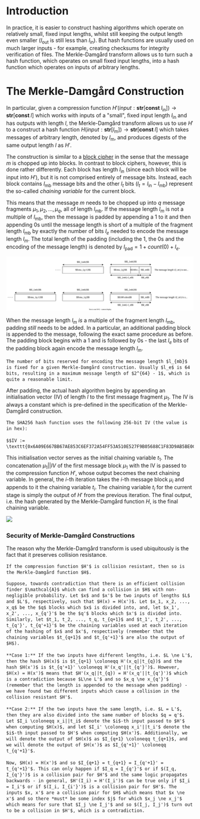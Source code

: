 # Introduction
In practice, it is easier to construct hashing algorithms which operate on relatively small, fixed input lengths, whilst still keeping the output length even smaller ($l_{\text{out}}$ is still less than $l_{\text{in}}$). But hash functions are usually used on much larger inputs - for example, creating checksums for integrity verification of files. The Merkle-Damgård transform allows us to turn such a hash function, which operates on small fixed input lengths, into a hash function which operates on inputs of arbitrary lengths.

# The Merkle-Damgård Construction
In particular, given a compression function $H'(\textit{input}: \textbf{str}[\textbf{const } l_{\text{in}}]) \to \textbf{str}[\textbf{const }l]$ which works with inputs of a "small", fixed input length $l_{\text{in}}$ and has outputs with length $l$, the Merkle-Damgård transform allows us to use $H'$ to a construct a hash function $H(\textit{input}: \textbf{str}[l_{\text{m}}]) \to \textbf{str}[\textbf{const }l]$ which takes messages of arbitrary length, denoted by $l_{\text{m}}$, and produces digests of the same output length $l$ as $H'$.

The construction is similar to a [block cipher](../Private-Key%20Cryptography/Block%20Ciphers/index.md) in the sense that the message $m$ is chopped up into blocks. In contrast to block ciphers, however, this is done rather differently. Each block has length $l_{\text{in}}$ (since each block will be input into $H'$), but it is not comprised entirely of message bits. Instead, each block contains $l_{\text{mb}}$ message bits and the other $l_t$ bits ($l_t = l_{\text{in}} - l_{\text{mb}}$) represent the so-called *chaining variable* for the current block.

This means that the message $m$ needs to be chopped up into $q$ message fragments $\mu_1, \mu_2, ..., \mu_q$, all of length $l_{\text{mb}}$. If the message length $l_m$ is not a multiple of $l_{\text{mb}}$, then the message is padded by appending a 1 to it and then appending 0s until the message length is short of a multiple of the fragment length $l_{\text{mb}}$ by exactly the number of bits $l_e$ needed to encode the message length $l_m$.  The total length of the padding (including the 1, the 0s and the encoding of the message length) is denoted by $l_{\text{pad}} = 1 + \textit{count}(0) + l_e$.

![](Resources/Images/Merkle-Damgard%20Padding.svg)

When the message length $l_m$ *is* a multiple of the fragment length $l_{\text{mb}}$, padding *still* needs to be added. In a particular, an additional padding block is appended to the message, following the exact same procedure as before. The padding block begins with a $1$ and is followed by $0$s - the last $l_e$ bits of the padding block again encode the message length $l_m$.

```admonish note
The number of bits reserved for encoding the message length $l_{mb}$ is fixed for a given Merkle-Damgård construction. Usually $l_e$ is 64 bits, resulting in a maximum message length of $2^{64} - 1$, which is quite a reasonable limit.
```

After padding, the actual hash algorithm begins by appending an initialisation vector (IV) of length $l$ to the first message fragment $\mu_1$. The IV is always a constant which is pre-defined in the specification of the Merkle-Damgård construction.

```admonish example
The SHA256 hash function uses the following 256-bit IV (the value is in hex):

$$IV := \texttt{0x6A09E667BB67AE853C6EF372A54FF53A510E527F9B05688C1F83D9AB5BE0CD19}$$
```

This initialisation vector serves as the initial chaining variable $t_1$. The concatenation $\mu_1 || IV$ of the first message block $\mu_1$ with the IV is passed to the compression function $H'$, whose output becomes the next chaining variable. In general, the $i$-th iteration takes the $i$-th message block $\mu_i$ and appends to it the chaining variable $t_i$. The chaining variable $t_i$ for the current stage is simply the output of $H'$ from the previous iteration. The final output, i.e. the hash generated by the Merkle-Damgård function $H$, is the final chaining variable.

![](Resources/Images/Merkle-Damgård%20Construction.svg)

### Security of Merkle-Damgård Constructions
The reason why the Merkle-Damgård transform is used ubiquitously is the fact that it preserves collision resistance.

```admonish info title="Theorem: Merkle-Damgård Collision Resistance"
If the compression function $H'$ is collision resistant, then so is the Merkle-Damgård function $H$.
```

```admonish check collapsible=true title="Proof: Merkle-Damgård Collision Resistance"
Suppose, towards contradiction that there is an efficient collision finder $\mathcal{A}$ which can find a collision in $H$ with non-negligible probability. Let $x$ and $x'$ be two inputs of lengths $L$ and $L'$, respectively, such that $H(x) = H(x')$. Let $x_1, x_2, ..., x_q$ be the $q$ blocks which $x$ is divided into, and, let $x_1', x_2', ..., x_{q'}'$ be the $q'$ blocks which $x'$ is divided into. Similarly, let $t_1, t_2, ..., t_q, t_{q+1}$ and $t_1', t_2', ..., t_{q'}', t_{q'+1}'$ be the chaining variables used at each iteration of the hashing of $x$ and $x'$, respectively (remember that the chaining variables $t_{q+1}$ and $t_{q'+1}'$ are also the output of $H$).

**Case 1:** If the two inputs have different lengths, i.e. $L \ne L'$, then the hash $H(x)$ is $t_{q+1} \coloneqq H'(x_q||t_{q})$ and the hash $H(x')$ is $t_{q'+1}' \coloneqq H'(x_q'||t_{q'}')$. However, $H(x) = H(x')$ means that $H'(x_q||t_{q}) = H'(x_q'||t_{q'}')$ which is a contradiction because $L\ne L'$ and so $x_q \ne x_{q'}'$ (remember that the length is appended to the message when padding) - we have found two different inputs which cause a collision in the collision resistant $H'$.

**Case 2:** If the two inputs have the same length, i.e. $L = L'$, then they are also divided into the same number of blocks $q = q'$. Let $I_i \coloneqq x_i||t_i$ denote the $i$-th input passed to $H'$ when computing $H(x)$, and let $I_i' \coloneqq x_i'||t_i'$ denote the $i$-th input passed to $H'$ when computing $H(x')$. Additionally, we will denote the output of $H(x)$ as $I_{q+1} \coloneqq t_{q+1}$, and we will denote the output of $H(x')$ as $I_{q'+1}' \coloneqq t_{q'+1}'$.

Now, $H(x) = H(x')$ and so $I_{q+1} = t_{q+1} = I_{q'+1}' = t_{q'+1}'$. This can only happen if $I_q = I_{q'}'$ or if $(I_q, I_{q'}')$ is a collision pair for $H'$ and the same logic propagates backwards - in general, $H'(I_i) = H'(I_i')$ can be true only if $I_i = I_i'$ or if $(I_i, I_{i'}')$ is a collision pair for $H'$. The inputs $x, x'$ are a collision pair for $H$ which means that $x \ne x'$ and so there *must* be some index $j$ for which $x_j \ne x_j'$ which means for sure that $I_j \ne I_j'$ and so $(I_j, I_j')$ turn out to be a collision in $H'$, which is a contradiction.
```